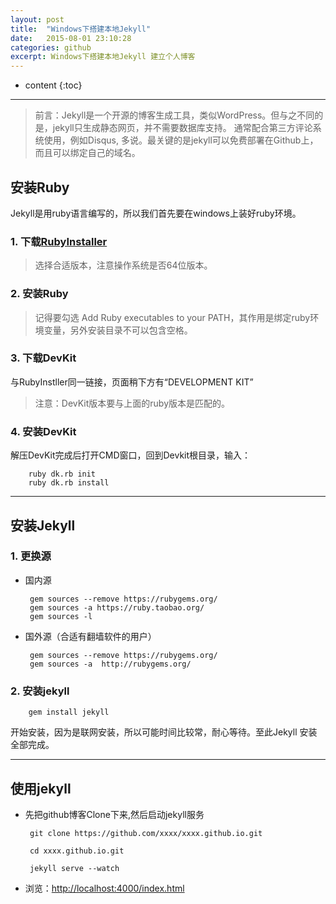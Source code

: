 ```yaml
---
layout: post
title:  "Windows下搭建本地Jekyll"
date:   2015-08-01 23:10:28
categories: github
excerpt: Windows下搭建本地Jekyll 建立个人博客
---
```





* content
{:toc}


---

>  前言：Jekyll是一个开源的博客生成工具，类似WordPress。但与之不同的是，jekyll只生成静态网页，并不需要数据库支持。
>  通常配合第三方评论系统使用，例如Disqus, 多说。最关键的是jekyll可以免费部署在Github上，而且可以绑定自己的域名。

## 安装Ruby

Jekyll是用ruby语言编写的，所以我们首先要在windows上装好ruby环境。

### 1.  下载[RubyInstaller](http://rubyinstaller.org/downloads/)
	
> 选择合适版本，注意操作系统是否64位版本。

### 2.  安装Ruby

> 记得要勾选 Add Ruby executables to your PATH，其作用是绑定ruby环境变量，另外安装目录不可以包含空格。

### 3. 下载DevKit
与RubyInstller同一链接，页面稍下方有“DEVELOPMENT KIT”
	
> 注意：DevKit版本要与上面的ruby版本是匹配的。

### 4. 安装DevKit

解压DevKit完成后打开CMD窗口，回到Devkit根目录，输入：

		ruby dk.rb init
		ruby dk.rb install
	    

---
		
##  安装Jekyll

### 1. 更换源

*  国内源
	
		gem sources --remove https://rubygems.org/
		gem sources -a https://ruby.taobao.org/
		gem sources -l
			
		
*  国外源（合适有翻墙软件的用户）
	
		gem sources --remove https://rubygems.org/
		gem sources -a  http://rubygems.org/
		

### 2.  安装jekyll

		gem install jekyll
		
开始安装，因为是联网安装，所以可能时间比较常，耐心等待。至此Jekyll 安装全部完成。

---

## 使用jekyll

*  先把github博客Clone下来,然后启动jekyll服务

		git clone https://github.com/xxxx/xxxx.github.io.git
		
		cd xxxx.github.io.git
		
		jekyll serve --watch
		
*  浏览：[http://localhost:4000/index.html](http://localhost:4000/index.html)